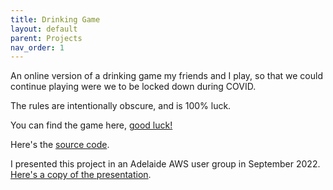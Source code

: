 ```yaml
---
title: Drinking Game
layout: default
parent: Projects
nav_order: 1
---
```


An online version of a drinking game my friends and I play, so that we could continue playing were we to be locked down during COVID.

The rules are intentionally obscure, and is 100% luck.

You can find the game here, [good luck!]

Here's the [source code].

I presented this project in an Adelaide AWS user group in September 2022. [Here's a copy of the presentation].

<!-- <img src="../assets/images/drinking_game_00.png"></img>
<img src="../assets/images/drinking_game_01.png"></img> -->

[source code]: https://github.com/Nick-Sullivan/death-dice
[Here's a copy of the presentation]: ../assets/pdf/drinking_game.pdf
[good luck!]: https://100percentofthetimehotspaghetti.com/dice.html
